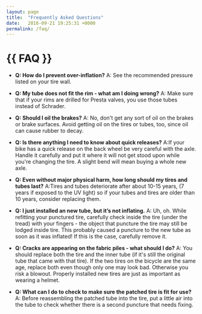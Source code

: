 ```yaml
---
layout: page
title:  "Frequently Asked Questions"
date:   2016-09-21 19:25:31 +0000
permalink: /faq/
---
```


# {{ FAQ }} 

- **Q: How do I prevent over-inflation?**
A: See the recommended pressure listed on your tire wall.

- **Q: My tube does not fit the rim - what am I doing wrong?**
A: Make sure that if your rims are drilled for Presta valves, you use those tubes instead of Schrader.

- **Q: Should I oil the brakes?**
A: No, don't get any sort of oil on the brakes or brake surfaces. Avoid getting oil on the tires or tubes, too, since oil can cause rubber to decay.

- **Q: Is there anything I need to know about quick releases?**
A:If your bike has a quick release on the back wheel be very careful with the axle. Handle it carefully and put it where it will not get stood upon while you're changing the tire. A slight bend will mean buying a whole new axle.

- **Q: Even without major physical harm, how long should my tires and tubes last?**
A:Tires and tubes deteriorate after about 10-15 years, (7 years if exposed to the UV light) so if your tubes and tires are older than 10 years, consider replacing them.

- **Q: I just installed an new tube, but it’s not inflating.**
A: Uh, oh. While refitting your punctured tire, carefully check inside the tire (under the tread) with your fingers - the object that puncture the tire may still be lodged inside tire. This probably caused a puncture to the new tube as soon as it was inflated! If this is the case, carefully remove it.

- **Q: Cracks are appearing on the fabric piles - what should I do?**
A: You should replace both the tire and the inner tube (if it's still the original tube that came with that tire). If the two tires on the bicycle are the same age, replace both even though only one may look bad. Otherwise you risk a blowout. Properly installed new tires are just as important as wearing a helmet.

- **Q: What can I do to check to make sure the patched tire is fit for use?**
A: Before reassembling the patched tube into the tire, put a little air into the tube to check whether there is a second puncture that needs fixing.
